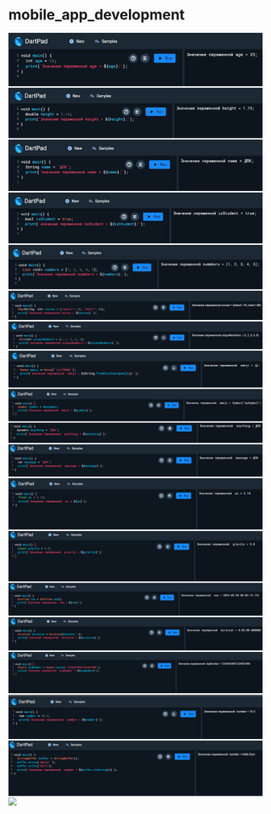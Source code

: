 # mobile_app_development
![Задание №1](https://github.com/Derz65/mobile_app_development/raw/main/screenshot/1.jpg)
![](https://github.com/Derz65/mobile_app_development/raw/main/screenshot/2.jpg)
![](https://github.com/Derz65/mobile_app_development/raw/main/screenshot/3.jpg)
![](https://github.com/Derz65/mobile_app_development/raw/main/screenshot/4.jpg)
![](https://github.com/Derz65/mobile_app_development/raw/main/screenshot/5.jpg)
![](https://github.com/Derz65/mobile_app_development/raw/main/screenshot/6.png)
![](https://github.com/Derz65/mobile_app_development/raw/main/screenshot/7.png)
![](https://github.com/Derz65/mobile_app_development/raw/main/screenshot/8.png)
![](https://github.com/Derz65/mobile_app_development/raw/main/screenshot/9.png)
![](https://github.com/Derz65/mobile_app_development/raw/main/screenshot/10.png)
![](https://github.com/Derz65/mobile_app_development/raw/main/screenshot/11.png)
![](https://github.com/Derz65/mobile_app_development/raw/main/screenshot/12.png)
![](https://github.com/Derz65/mobile_app_development/raw/main/screenshot/13.png)
![](https://github.com/Derz65/mobile_app_development/raw/main/screenshot/14.png)
![](https://github.com/Derz65/mobile_app_development/raw/main/screenshot/15.png)
![](https://github.com/Derz65/mobile_app_development/raw/main/screenshot/16.png)
![](https://github.com/Derz65/mobile_app_development/raw/main/screenshot/17.png)
![](https://github.com/Derz65/mobile_app_development/raw/main/screenshot/18.png)
![](https://github.com/Derz65/mobile_app_development/raw/main/screenshot/19.png)
